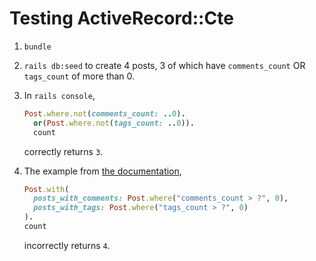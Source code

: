 # Testing ActiveRecord::Cte

 1. `bundle`
 2. `rails db:seed` to create 4 posts, 3 of which have `comments_count` OR `tags_count` of more than 0.
 3. In `rails console`,

    ```ruby
    Post.where.not(comments_count: ..0).
      or(Post.where.not(tags_count: ..0)).
      count
    ```

    correctly returns `3`.
 4. The example from [the documentation](https://github.com/vlado/activerecord-cte#activerecordcte),

    ```ruby
    Post.with(
      posts_with_comments: Post.where("comments_count > ?", 0),
      posts_with_tags: Post.where("tags_count > ?", 0)
    ).
    count
    ```

    incorrectly returns `4`.
